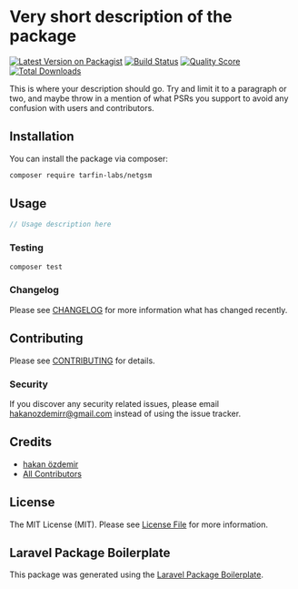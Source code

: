 # Very short description of the package

[![Latest Version on Packagist](https://img.shields.io/packagist/v/tarfin-labs/netgsm.svg?style=flat-square)](https://packagist.org/packages/tarfin-labs/netgsm)
[![Build Status](https://img.shields.io/travis/tarfin-labs/netgsm/master.svg?style=flat-square)](https://travis-ci.org/tarfin-labs/netgsm)
[![Quality Score](https://img.shields.io/scrutinizer/g/tarfin-labs/netgsm.svg?style=flat-square)](https://scrutinizer-ci.com/g/tarfin-labs/netgsm)
[![Total Downloads](https://img.shields.io/packagist/dt/tarfin-labs/netgsm.svg?style=flat-square)](https://packagist.org/packages/tarfin-labs/netgsm)

This is where your description should go. Try and limit it to a paragraph or two, and maybe throw in a mention of what PSRs you support to avoid any confusion with users and contributors.

## Installation

You can install the package via composer:

```bash
composer require tarfin-labs/netgsm
```

## Usage

``` php
// Usage description here
```

### Testing

``` bash
composer test
```

### Changelog

Please see [CHANGELOG](CHANGELOG.md) for more information what has changed recently.

## Contributing

Please see [CONTRIBUTING](CONTRIBUTING.md) for details.

### Security

If you discover any security related issues, please email hakanozdemirr@gmail.com instead of using the issue tracker.

## Credits

- [hakan özdemir](https://github.com/tarfin-labs)
- [All Contributors](../../contributors)

## License

The MIT License (MIT). Please see [License File](LICENSE.md) for more information.

## Laravel Package Boilerplate

This package was generated using the [Laravel Package Boilerplate](https://laravelpackageboilerplate.com).